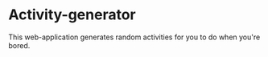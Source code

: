 # Activity-generator
This web-application generates random activities for you to do when you're bored.
